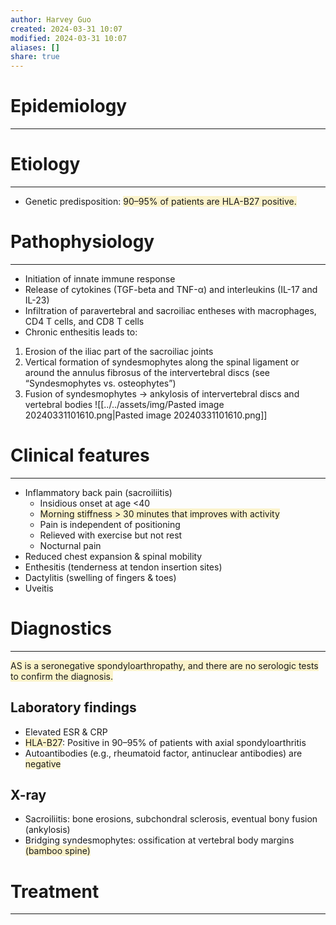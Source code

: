 ```yaml
---
author: Harvey Guo
created: 2024-03-31 10:07
modified: 2024-03-31 10:07
aliases: []
share: true
---
```

# Epidemiology
---


# Etiology
---
- Genetic predisposition: <span style="background:rgba(240, 200, 0, 0.2)">90–95% of patients are HLA-B27 positive.</span>

# Pathophysiology
---
- Initiation of innate immune response
- Release of cytokines (TGF-beta and TNF-α) and interleukins (IL-17 and IL-23)
- Infiltration of paravertebral and sacroiliac entheses with macrophages, CD4 T cells, and CD8 T cells
- Chronic enthesitis leads to: 
1. Erosion of the iliac part of the sacroiliac joints 
2. Vertical formation of syndesmophytes along the spinal ligament or around the annulus fibrosus of the intervertebral discs (see “Syndesmophytes vs. osteophytes”)
3. Fusion of syndesmophytes → ankylosis of intervertebral discs and vertebral bodies ![[../../assets/img/Pasted image 20240331101610.png|Pasted image 20240331101610.png]]

# Clinical features
---
- Inflammatory back pain (sacroiliitis)
	- Insidious onset at age <40
	- <span style="background:rgba(240, 200, 0, 0.2)">Morning stiffness > 30 minutes that improves with activity</span>
	- Pain is independent of positioning
	- Relieved with exercise but not rest
	- Nocturnal pain
- Reduced chest expansion & spinal mobility
- Enthesitis (tenderness at tendon insertion sites)
- Dactylitis (swelling of fingers & toes)
- Uveitis

# Diagnostics
---
<span style="background:rgba(240, 200, 0, 0.2)">AS is a seronegative spondyloarthropathy, and there are no serologic tests to confirm the diagnosis.</span>
## Laboratory findings
- Elevated ESR & CRP
- <span style="background:rgba(240, 200, 0, 0.2)">HLA-B27</span>: Positive in 90–95% of patients with axial spondyloarthritis
- Autoantibodies (e.g., rheumatoid factor, antinuclear antibodies) are <span style="background:rgba(240, 200, 0, 0.2)">negative</span>
## X-ray
- Sacroiliitis: bone erosions, subchondral sclerosis, eventual bony fusion (ankylosis)
- Bridging syndesmophytes: ossification at vertebral body margins <span style="background:rgba(240, 200, 0, 0.2)">(bamboo spine)</span>

# Treatment
---

